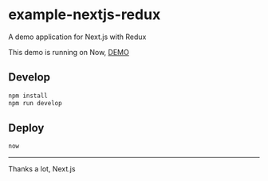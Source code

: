 # example-nextjs-redux

A demo application for Next.js with Redux

This demo is running on Now, [DEMO](https://nextdemo-akadxjlpwh.now.sh/)

## Develop

```sh
npm install
npm run develop
```

## Deploy

```sh
now
```

---

Thanks a lot, Next.js
